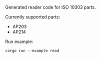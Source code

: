 Generated reader code for ISO 10303 parts.

Currently supported parts:

- AP203
- AP214


Run example:
```
cargo run --example read
```
